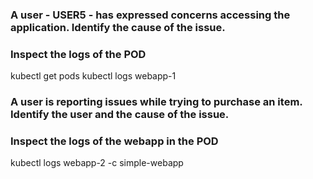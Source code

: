 ### A user - USER5 - has expressed concerns accessing the application. Identify the cause of the issue.
### Inspect the logs of the POD
kubectl get pods
kubectl logs webapp-1 


### A user is reporting issues while trying to purchase an item. Identify the user and the cause of the issue.
### Inspect the logs of the webapp in the POD
kubectl logs webapp-2 -c simple-webapp